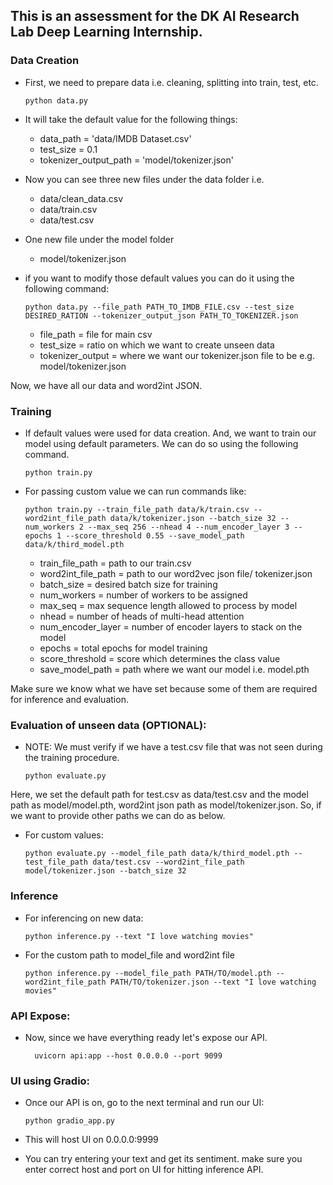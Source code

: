 ## This is an assessment for the DK AI Research Lab Deep Learning Internship.

### Data Creation
- First, we need to prepare data i.e. cleaning, splitting into train, test, etc.

      python data.py

- It will take the default value for the following things:
    - data_path = 'data/IMDB Dataset.csv'
    - test_size = 0.1
    - tokenizer_output_path = 'model/tokenizer.json'

- Now you can see three new files under the data folder i.e.
    - data/clean_data.csv
    - data/train.csv
    - data/test.csv
- One new file under the model folder
    - model/tokenizer.json

 - if you want to modify those default values you can do it using the following command:
   
       python data.py --file_path PATH_TO_IMDB_FILE.csv --test_size DESIRED_RATION --tokenizer_output_json PATH_TO_TOKENIZER.json

    - file_path = file for main csv
    - test_size = ratio on which we want to create unseen data
    - tokenizer_output = where we want our tokenizer.json file to be e.g. model/tokenizer.json

Now, we have all our data and word2int JSON.

### Training

- If default values were used for data creation. And, we want to train our model using default parameters. We can do so using the following command.

      python train.py
- For passing custom value we can run commands like:
  
      python train.py --train_file_path data/k/train.csv --word2int_file_path data/k/tokenizer.json --batch_size 32 --num_workers 2 --max_seq 256 --nhead 4 --num_encoder_layer 3 --epochs 1 --score_threshold 0.55 --save_model_path data/k/third_model.pth

    - train_file_path = path to our train.csv
    - word2int_file_path = path to our word2vec json file/ tokenizer.json
    - batch_size = desired batch size for training
    - num_workers = number of workers to be assigned
    - max_seq = max sequence length allowed to process by model
    - nhead = number of heads of multi-head attention
    - num_encoder_layer = number of encoder layers to stack on the model
    - epochs = total epochs for model training
    - score_threshold = score which determines the class value
    - save_model_path = path where we want our model i.e. model.pth

Make sure we know what we have set because some of them are required for inference and evaluation.

### Evaluation of unseen data (OPTIONAL):

- NOTE: We must verify if we have a test.csv file that was not seen during the training procedure.

      python evaluate.py
Here, we set the default path for test.csv as data/test.csv and the model path as model/model.pth, word2int json path as model/tokenizer.json. So, if we want to provide other paths we can do as below.
- For custom values:

      python evaluate.py --model_file_path data/k/third_model.pth --test_file_path data/test.csv --word2int_file_path model/tokenizer.json --batch_size 32

### Inference

- For inferencing on new data:

      python inference.py --text "I love watching movies"

- For the custom path to model_file and word2int file

      python inference.py --model_file_path PATH/TO/model.pth --word2int_file_path PATH/TO/tokenizer.json --text "I love watching movies"

### API Expose:
- Now, since we have everything ready let's expose our API.

        uvicorn api:app --host 0.0.0.0 --port 9099

### UI using Gradio:
- Once our API is on, go to the next terminal and run our UI:

      python gradio_app.py

- This will host UI on 0.0.0.0:9999
- You can try entering your text and get its sentiment. make sure you enter correct host and port on UI for hitting inference API.

